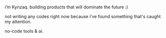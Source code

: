 i’m Kynzaq.
building products that will dominate the future :)

not writing any codes right now because i've found something that's caught my attention.

no-code tools & ai.
